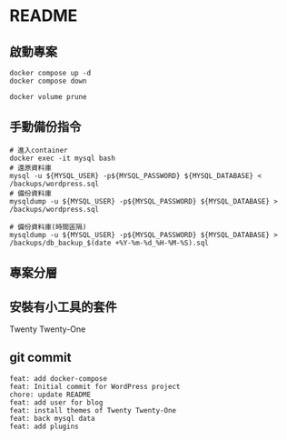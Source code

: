 # README

## 啟動專案
~~~
docker compose up -d
docker compose down

docker volume prune
~~~

## 手動備份指令
~~~
# 進入container
docker exec -it mysql bash
# 還原資料庫
mysql -u ${MYSQL_USER} -p${MYSQL_PASSWORD} ${MYSQL_DATABASE} < /backups/wordpress.sql
# 備份資料庫
mysqldump -u ${MYSQL_USER} -p${MYSQL_PASSWORD} ${MYSQL_DATABASE} > /backups/wordpress.sql

# 備份資料庫(時間區隔)
mysqldump -u ${MYSQL_USER} -p${MYSQL_PASSWORD} ${MYSQL_DATABASE} > /backups/db_backup_$(date +%Y-%m-%d_%H-%M-%S).sql
~~~

## 專案分層


## 安裝有小工具的套件
Twenty Twenty-One

## git commit
~~~
feat: add docker-compose
feat: Initial commit for WordPress project
chore: update README
feat: add user for blog
feat: install themes of Twenty Twenty-One
feat: back mysql data
feat: add plugins
~~~
